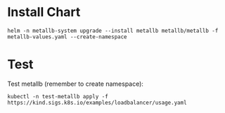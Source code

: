 # Install Chart

`helm -n metallb-system upgrade --install metallb metallb/metallb -f metallb-values.yaml --create-namespace`

# Test

Test metallb (remember to create namespace):

`kubectl -n test-metallb apply -f https://kind.sigs.k8s.io/examples/loadbalancer/usage.yaml`
